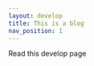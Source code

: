 ```yaml
---
layout: develop
title: This is a blog
nav_position: 1
---
```

Read this develop page

<div class="bg-red-900"></div>
